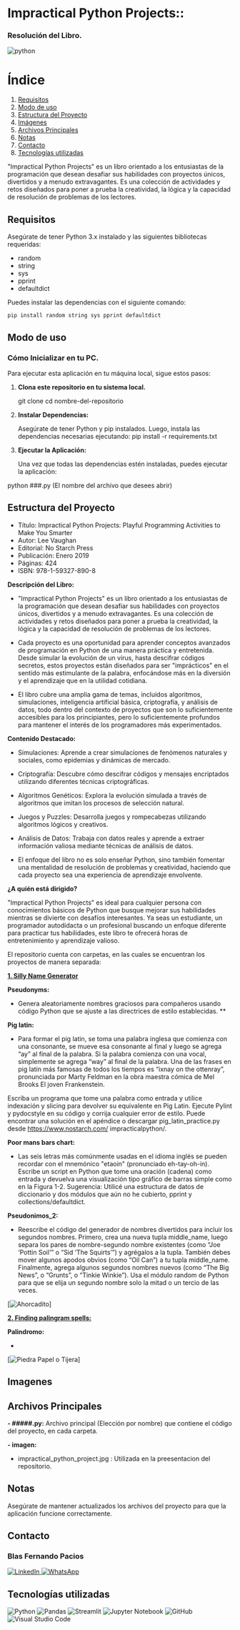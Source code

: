 # Impractical Python Projects::
 ### Resolución del Libro.

![python](imagenes/impractical_python_project.jpg)

# Índice

1. [Requisitos](#requisitos)
2. [Modo de uso](#modo-de-uso)
3. [Estructura del Proyecto](#estructura-del-proyecto)
4. [Imágenes](#imágenes)
5. [Archivos Principales](#archivos-principales)
6. [Notas](#notas)
7. [Contacto](#contacto)
8. [Tecnologías utilizadas](#tecnologías-utilizadas)

"Impractical Python Projects" es un libro orientado a los entusiastas de la programación que desean desafiar sus habilidades con proyectos únicos, divertidos y a menudo extravagantes. Es una colección de actividades y retos diseñados para poner a prueba la creatividad, la lógica y la capacidad de resolución de problemas de los lectores.



## Requisitos

Asegúrate de tener Python 3.x instalado y las siguientes bibliotecas requeridas:

- random
- string
- sys
- pprint
- defaultdict


Puedes instalar las dependencias con el siguiente comando:

```
pip install random string sys pprint defaultdict
```

## Modo de uso

### Cómo Inicializar en tu PC.

Para ejecutar esta aplicación en tu máquina local, sigue estos pasos:

1. **Clona este repositorio en tu sistema local.**

    git clone <URL-del-repositorio>
        cd nombre-del-repositorio


2. **Instalar Dependencias:**

    Asegúrate de tener Python y pip instalados. Luego, instala las dependencias necesarias ejecutando:
pip install -r requirements.txt

3. **Ejecutar la Aplicación:**

    Una vez que todas las dependencias estén instaladas, puedes ejecutar la aplicación:

python ###.py (El nombre del archivo que desees abrir)




## Estructura del Proyecto

- Título: Impractical Python Projects: Playful Programming Activities to Make You Smarter
- Autor: Lee Vaughan
- Editorial: No Starch Press
- Publicación: Enero 2019
- Páginas: 424
- ISBN: 978-1-59327-890-8

**Descripción del Libro:**

- "Impractical Python Projects" es un libro orientado a los entusiastas de la programación que desean desafiar sus habilidades con proyectos únicos, divertidos y a menudo extravagantes. Es una colección de actividades y retos diseñados para poner a prueba la creatividad, la lógica y la capacidad de resolución de problemas de los lectores.

- Cada proyecto es una oportunidad para aprender conceptos avanzados de programación en Python de una manera práctica y entretenida. Desde simular la evolución de un virus, hasta descifrar códigos secretos, estos proyectos están diseñados para ser "imprácticos" en el sentido más estimulante de la palabra, enfocándose más en la diversión y el aprendizaje que en la utilidad cotidiana.

- El libro cubre una amplia gama de temas, incluidos algoritmos, simulaciones, inteligencia artificial básica, criptografía, y análisis de datos, todo dentro del contexto de proyectos que son lo suficientemente accesibles para los principiantes, pero lo suficientemente profundos para mantener el interés de los programadores más experimentados.

**Contenido Destacado:**

- Simulaciones: Aprende a crear simulaciones de fenómenos naturales y sociales, como epidemias y dinámicas de mercado.

- Criptografía: Descubre cómo descifrar códigos y mensajes encriptados utilizando diferentes técnicas criptográficas.

- Algoritmos Genéticos: Explora la evolución simulada a través de algoritmos que imitan los procesos de selección natural.

- Juegos y Puzzles: Desarrolla juegos y rompecabezas utilizando algoritmos lógicos y creativos.

- Análisis de Datos: Trabaja con datos reales y aprende a extraer información valiosa mediante técnicas de análisis de datos.

- El enfoque del libro no es solo enseñar Python, sino también fomentar una mentalidad de resolución de problemas y creatividad, haciendo que cada proyecto sea una experiencia de aprendizaje envolvente.

**¿A quién está dirigido?**

"Impractical Python Projects" es ideal para cualquier persona con conocimientos básicos de Python que busque mejorar sus habilidades mientras se divierte con desafíos interesantes. Ya seas un estudiante, un programador autodidacta o un profesional buscando un enfoque diferente para practicar tus habilidades, este libro te ofrecerá horas de entretenimiento y aprendizaje valioso.

El repositorio cuenta con carpetas, en las cuales se encuentran los proyectos de manera separada:

[**1. Silly Name Generator**](./1_Silly_name_generator)

**Pseudonyms:**

- Genera aleatoriamente nombres graciosos para compañeros usando código Python que se ajuste a las directrices de estilo establecidas.
**

**Pig latin:**

- Para formar el pig latin, se toma una palabra inglesa que comienza con una consonante,
se mueve esa consonante al final y luego se agrega “ay” al final de la palabra.
Si la palabra comienza con una vocal, simplemente se agrega “way” al final de la
palabra. Una de las frases en pig latin más famosas de todos los tiempos es “ixnay on the
ottenray”, pronunciada por Marty Feldman en la obra maestra cómica de Mel Brooks
El joven Frankenstein.


Escriba un programa que tome una palabra como entrada y utilice indexación y
slicing para devolver su equivalente en Pig Latin. Ejecute Pylint y pydocstyle en
su código y corrija cualquier error de estilo. Puede encontrar una solución en el
apéndice o descargar pig_latin_practice.py desde https://www.nostarch.com/
impracticalpython/.

**Poor mans bars chart:**

- Las seis letras más comúnmente usadas en el idioma inglés se pueden recordar con el mnemónico "etaoin" (pronunciado eh-tay-oh-in). Escribe un script en Python que tome una oración (cadena) como entrada y devuelva una visualización tipo gráfico de barras simple como en la Figura 1-2. Sugerencia: Utilicé una estructura de datos de diccionario y dos módulos que aún no he cubierto, pprint y collections/defaultdict.

**Pseudonimos_2:**

- Reescribe el código del generador de nombres divertidos para incluir los segundos nombres. Primero,
crea una nueva tupla middle_name, luego separa los pares de nombre-segundo nombre existentes (como “Joe ‘Pottin Soil’” o “Sid ‘The Squirts’”) y agrégalos
a la tupla. También debes mover algunos apodos obvios (como
“Oil Can”) a tu tupla middle_name. Finalmente, agrega algunos segundos nombres nuevos
(como “The Big News”, o “Grunts”, o “Tinkie Winkie”). Usa el módulo
random de Python para que se elija un segundo nombre solo la mitad o un tercio
de las veces. 

[![Ahorcadito](gifs/Ahorcadito.gif)]

[**2. Finding palingram spells:**](./2_Finding_Palingram_Spells)

**Palindromo:**

- 

[![Piedra Papel o Tijera](gifs/Piedra.gif)]



## Imagenes





## Archivos Principales

**- #####.py:** 
  Archivo principal (Elección por nombre) que contiene el código del proyecto, en cada carpeta.



**- imagen:**
   - impractical_python_project.jpg : Utilizada en la preesentacion del repositorio.


## Notas

Asegúrate de mantener actualizados los archivos del proyecto para que la aplicación funcione correctamente.

## Contacto

### Blas Fernando Pacios

[   ![LinkedIn](https://img.shields.io/badge/LinkedIn-0077B5?style=for-the-badge&logo=linkedin&logoColor=white)
](https://www.linkedin.com/in/blas-fernando-pacios) 
[![WhatsApp](https://img.shields.io/badge/WhatsApp-25D366?style=for-the-badge&logo=whatsapp&logoColor=white)
](https://wa.me/5493815467488)

## Tecnologías utilizadas


![Python](https://img.shields.io/badge/python-3670A0?style=for-the-badge&logo=python&logoColor=ffdd54)
![Pandas](https://img.shields.io/badge/pandas-%23150458.svg?style=for-the-badge&logo=pandas&logoColor=white)
![Streamlit](https://img.shields.io/badge/Streamlit-FF4B4B?style=for-the-badge&logo=streamlit&logoColor=white)
![Jupyter Notebook](https://img.shields.io/badge/jupyter-%23FA0F00.svg?style=for-the-badge&logo=jupyter&logoColor=white)
![GitHub](https://img.shields.io/badge/github-%23121011.svg?style=for-the-badge&logo=github&logoColor=white)
![Visual Studio Code](https://img.shields.io/badge/Visual%20Studio%20Code-0078d7.svg?style=for-the-badge&logo=visual-studio-code&logoColor=white)
